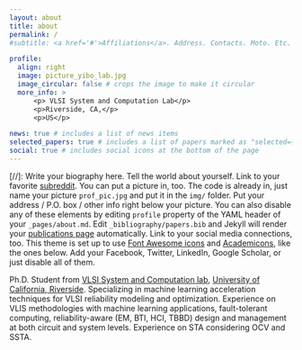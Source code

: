 ```yaml
---
layout: about
title: about
permalink: /
#subtitle: <a href='#'>Affiliations</a>. Address. Contacts. Moto. Etc. #

profile:
  align: right
  image: picture_yibo_lab.jpg
  image_circular: false # crops the image to make it circular
  more_info: >
      <p> VLSI System and Computation Lab</p>
      <p>Riverside, CA,</p>
      <p>US</p>

news: true # includes a list of news items
selected_papers: true # includes a list of papers marked as "selected={true}"
social: true # includes social icons at the bottom of the page
--- 
```

 [//]: Write your biography here. Tell the world about yourself. Link to your favorite [subreddit](http://reddit.com). You can put a picture in, too. The code is already in, just name your picture `prof_pic.jpg` and put it in the `img/` folder.   Put your address / P.O. box / other info right below your picture. You can also disable any of these elements by editing `profile`  property of the YAML header of your `_pages/about.md`. Edit `_bibliography/papers.bib` and Jekyll will render your [publications page](/al-folio/publications/) automatically. Link to your social media connections, too. This theme is set up to use [Font Awesome icons](https://fontawesome.com/) and [Academicons](https://jpswalsh.github.io/academicons/), like the ones below. Add your Facebook, Twitter, LinkedIn, Google Scholar, or just disable all of them.
 
 Ph.D. Student from [VLSI System and Computation lab](https://vsclab.ece.ucr.edu/people/yibo-liu-0), [University of California, Riverside](https://www.ucr.edu/). Specializing in machine learning acceleration techniques for VLSI reliability modeling and optimization. Experience on VLIS methodologies with machine learning applications, fault-tolerant computing, reliability-aware (EM, BTI, HCI, TBBD) design and management at both circuit and system levels. Experience on STA considering OCV and SSTA. 


